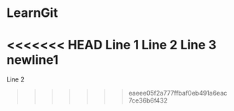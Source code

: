 # LearnGit
<<<<<<< HEAD
Line 1
Line 2
Line 3
newline1
=======
Line 2
>>>>>>> eaeee05f2a777ffbaf0eb491a6eac7ce36b6f432
